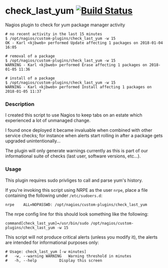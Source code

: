 # check_last_yum [![Build Status](https://travis-ci.org/kjbweb/check_last_yum.svg?branch=master)](https://travis-ci.org/kjbweb/check_last_yum)
Nagios plugin to check for yum package manager activity

```
# no recent activity in the last 15 minutes
$ /opt/nagios/custom-plugins/check_last_yum -w 15
OK - Karl <kjbweb> performed Update affecting 1 packages on 2018-01-04 16:05

# removal of a package
$ /opt/nagios/custom-plugins/check_last_yum -w 15
WARNING - Karl <kjbweb> performed Erase affecting 1 packages on 2018-01-05 11:36

# install of a package
$ /opt/nagios/custom-plugins/check_last_yum -w 15
WARNING - Karl <kjbweb> performed Install affecting 1 packages on 2018-01-05 11:37
```

### Description
I created this script to use Nagios to keep tabs on an estate which experienced a lot of unmanaged change.

I found once deployed it became invaluable when combined with other service checks; for instance when alerts start rolling in after a package gets upgraded unintentionally...

The plugin will only generate warnings currently as this is part of our informational suite of checks (last user, software versions, etc...).

### Usage
This plugin requires sudo privliges to call and parse yum's history.

If you're invoking this script using NRPE as the user `nrpe`, place a file containing the following under `/etc/sudoers.d`:
```
nrpe	ALL=NOPASSWD: /opt/nagios/custom-plugins/check_last_yum
```

The nrpe config line for this should look something like the following:
```
command[check_last_yum]=/usr/bin/sudo /opt/nagios/custom-plugins/check_last_yum -w 15
```

This script will not produce critical alerts (unless you modify it), the alerts are intended for informational purposes only:
```
# Usage: check_last_yum [-w minutes]
#   -w, --warning WARNING	Warning threshold in minutes
#   -h, --help			Display this screen
```
